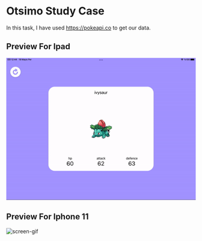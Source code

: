 # Otsimo Study Case

In this task, I have used https://pokeapi.co to get our data.

## Preview For Ipad
![screen-gif](ipad.gif)

## Preview For Iphone 11
![screen-gif](iphone.gif)

